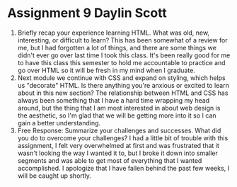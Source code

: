 # Assignment 9 Daylin Scott
1. Briefly recap your experience learning HTML. What was old, new, interesting, or
difficult to learn?
This has been somewhat of a review for me, but I had forgotten a lot of things, and there are some things we didn't ever go over last time I took this class. It's been really good for me to have this class this semester to hold me accountable to practice and go over HTML so it will be fresh in my mind when I graduate.
2. Next module we continue with CSS and expand on styling, which helps us
"decorate" HTML. Is there anything you're anxious or excited to learn about in
this new section?
The relationship between HTML and CSS has always been something that I have a hard time wrapping my head around, but the thing that I am most interested in about web design is the aesthetic, so I'm glad that we will be getting more into it so I can gain a better understanding.
3. Free Response: Summarize your challenges and successes. What did you do to
overcome your challenges?
I had a little bit of trouble with this assignment, I felt very overwhelmed at first and was frustrated that it wasn't looking the way I wanted it to, but I broke it down into smaller segments and was able to get most of everything that I wanted accomplished. I apologize that I have fallen behind the past few weeks, I will be caught up shortly.

